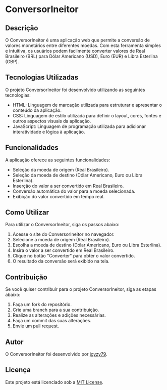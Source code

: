 # ConversorIneitor

## Descrição
O ConversorIneitor é uma aplicação web que permite a conversão de valores monetários entre diferentes moedas. Com esta ferramenta simples e intuitiva, os usuários podem facilmente converter valores de Real Brasileiro (BRL) para Dólar Americano (USD), Euro (EUR) e Libra Esterlina (GBP).

## Tecnologias Utilizadas
O projeto ConversorIneitor foi desenvolvido utilizando as seguintes tecnologias:

- HTML: Linguagem de marcação utilizada para estruturar e apresentar o conteúdo da aplicação.
- CSS: Linguagem de estilo utilizada para definir o layout, cores, fontes e outros aspectos visuais da aplicação.
- JavaScript: Linguagem de programação utilizada para adicionar interatividade e lógica à aplicação.

## Funcionalidades
A aplicação oferece as seguintes funcionalidades:

- Seleção da moeda de origem (Real Brasileiro).
- Seleção da moeda de destino (Dólar Americano, Euro ou Libra Esterlina).
- Inserção do valor a ser convertido em Real Brasileiro.
- Conversão automática do valor para a moeda selecionada.
- Exibição do valor convertido em tempo real.

## Como Utilizar
Para utilizar o ConversorIneitor, siga os passos abaixo:

1. Acesse o site do ConversorIneitor no navegador.
2. Selecione a moeda de origem (Real Brasileiro).
3. Escolha a moeda de destino (Dólar Americano, Euro ou Libra Esterlina).
4. Insira o valor a ser convertido em Real Brasileiro.
5. Clique no botão "Converter" para obter o valor convertido.
6. O resultado da conversão será exibido na tela.

## Contribuição
Se você quiser contribuir para o projeto ConversorIneitor, siga as etapas abaixo:

1. Faça um fork do repositório.
2. Crie uma branch para a sua contribuição.
3. Realize as alterações e adições necessárias.
4. Faça um commit das suas alterações.
5. Envie um pull request.

## Autor
O ConversorIneitor foi desenvolvido por [joyzy79](https://github.com/joyzy79).

## Licença
Este projeto está licenciado sob a [MIT License](LICENSE).
